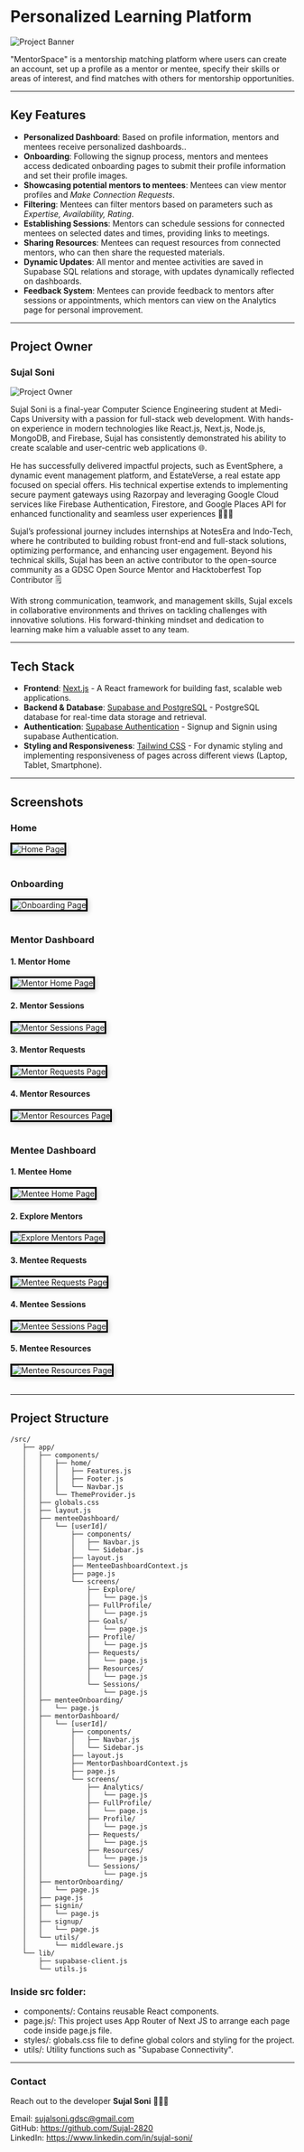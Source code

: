 # Personalized Learning Platform

![Project Banner](Screenshots/logo.png)

"MentorSpace" is a mentorship matching platform where users can create an account, set up a profile as a mentor or mentee, specify their skills or areas of interest, and find matches with others for mentorship opportunities.


---

## Key Features

- **Personalized Dashboard**: Based on profile information, mentors and mentees receive personalized dashboards..
- **Onboarding**: Following the signup process, mentors and mentees access dedicated onboarding pages to submit their profile information and set their profile images.
- **Showcasing potential mentors to mentees**: Mentees can view mentor profiles and *Make Connection Requests*.
- **Filtering**: Mentees can filter mentors based on parameters such as *Expertise, Availability, Rating*.
- **Establishing Sessions**: Mentors can schedule sessions for connected mentees on selected dates and times, providing links to meetings.
- **Sharing Resources**: Mentees can request resources from connected mentors, who can then share the requested materials.
- **Dynamic Updates**: All mentor and mentee activities are saved in Supabase SQL relations and storage, with updates dynamically reflected on dashboards.
- **Feedback System**: Mentees can provide feedback to mentors after sessions or appointments, which mentors can view on the Analytics page for personal improvement.


---

## Project Owner
   ### Sujal Soni
   ![Project Owner](https://avatars.githubusercontent.com/u/112640952?v=4)

Sujal Soni is a final-year Computer Science Engineering student at Medi-Caps University with a passion for full-stack web development. With hands-on experience in modern technologies like React.js, Next.js, Node.js, MongoDB, and Firebase, Sujal has consistently demonstrated his ability to create scalable and user-centric web applications 🌐.

He has successfully delivered impactful projects, such as EventSphere, a dynamic event management platform, and EstateVerse, a real estate app focused on special offers. His technical expertise extends to implementing secure payment gateways using Razorpay and leveraging Google Cloud services like Firebase Authentication, Firestore, and Google Places API for enhanced functionality and seamless user experiences 🧑🏻‍💻

Sujal’s professional journey includes internships at NotesEra and Indo-Tech, where he contributed to building robust front-end and full-stack solutions, optimizing performance, and enhancing user engagement. Beyond his technical skills, Sujal has been an active contributor to the open-source community as a GDSC Open Source Mentor and Hacktoberfest Top Contributor 🗒️

With strong communication, teamwork, and management skills, Sujal excels in collaborative environments and thrives on tackling challenges with innovative solutions. His forward-thinking mindset and dedication to learning make him a valuable asset to any team.

---

## Tech Stack

- **Frontend**: [Next.js](https://nextjs.org/) - A React framework for building fast, scalable web applications.
- **Backend & Database**: [Supabase and PostgreSQL](https://supabase.com/) - PostgreSQL database for real-time data storage and retrieval.
- **Authentication**: [Supabase Authentication](https://supabase.com/docs/guides/auth) - Signup and Signin using supabase Authentication.
- **Styling and Responsiveness**: [Tailwind CSS](https://tailwindcss.com/) - For dynamic styling and implementing responsiveness of pages across different views (Laptop, Tablet, Smartphone).

---

## Screenshots

### Home
<img src="Screenshots/homePage.png" alt="Home Page" style="border: 3px solid #000; box-shadow: 2px 2px 8px rgba(0, 0, 0, 0.2);"/>
<br/>
<br/>

### Onboarding
<img src="Screenshots/onboarding.png" alt="Onboarding Page" style="border: 3px solid #000; box-shadow: 2px 2px 8px rgba(0, 0, 0, 0.2);"/>
<br/>
<br/>

### Mentor Dashboard
#### 1. Mentor Home
<img src="Screenshots/mentorHome.png" alt="Mentor Home Page" style="border: 3px solid #000; box-shadow: 2px 2px 8px rgba(0, 0, 0, 0.2);"/>
<br/>

#### 2. Mentor Sessions
<img src="Screenshots/mentorSessions.png" alt="Mentor Sessions Page" style="border: 3px solid #000; box-shadow: 2px 2px 8px rgba(0, 0, 0, 0.2);"/>
<br/>

#### 3. Mentor Requests
<img src="Screenshots/mentorRequests.png" alt="Mentor Requests Page" style="border: 3px solid #000; box-shadow: 2px 2px 8px rgba(0, 0, 0, 0.2);"/>
<br/>

#### 4. Mentor Resources
<img src="Screenshots/mentorResources.png" alt="Mentor Resources Page" style="border: 3px solid #000; box-shadow: 2px 2px 8px rgba(0, 0, 0, 0.2);"/>
<br/>
<br/>

### Mentee Dashboard
#### 1. Mentee Home
<img src="Screenshots/menteeHome.png" alt="Mentee Home Page" style="border: 3px solid #000; box-shadow: 2px 2px 8px rgba(0, 0, 0, 0.2);"/>
<br/>

#### 2. Explore Mentors
<img src="Screenshots/exploreMentors.png" alt="Explore Mentors Page" style="border: 3px solid #000; box-shadow: 2px 2px 8px rgba(0, 0, 0, 0.2);"/>
<br/>

#### 3. Mentee Requests
<img src="Screenshots/menteeRequests.png" alt="Mentee Requests Page" style="border: 3px solid #000; box-shadow: 2px 2px 8px rgba(0, 0, 0, 0.2);"/>
<br/>

#### 4. Mentee Sessions
<img src="Screenshots/menteeSessions.png" alt="Mentee Sessions Page" style="border: 3px solid #000; box-shadow: 2px 2px 8px rgba(0, 0, 0, 0.2);"/>
<br/>

#### 5. Mentee Resources
<img src="Screenshots/menteeResources.png" alt="Mentee Resources Page" style="border: 3px solid #000; box-shadow: 2px 2px 8px rgba(0, 0, 0, 0.2);"/>
<br/>
<br/>

---

## Project Structure
   ```
   /src/
      ├── app/
      │   ├── components/
      │   │   ├── home/
      │   │   │   ├── Features.js
      │   │   │   ├── Footer.js
      │   │   │   └── Navbar.js
      │   │   └── ThemeProvider.js
      │   ├── globals.css
      │   ├── layout.js
      │   ├── menteeDashboard/
      │   │   └── [userId]/
      │   │       ├── components/
      │   │       │   ├── Navbar.js
      │   │       │   └── Sidebar.js
      │   │       ├── layout.js
      │   │       ├── MenteeDashboardContext.js
      │   │       ├── page.js
      │   │       └── screens/
      │   │           ├── Explore/
      │   │           │   └── page.js
      │   │           ├── FullProfile/
      │   │           │   └── page.js
      │   │           ├── Goals/
      │   │           │   └── page.js
      │   │           ├── Profile/
      │   │           │   └── page.js
      │   │           ├── Requests/
      │   │           │   └── page.js
      │   │           ├── Resources/
      │   │           │   └── page.js
      │   │           └── Sessions/
      │   │               └── page.js
      │   ├── menteeOnboarding/
      │   │   └── page.js
      │   ├── mentorDashboard/
      │   │   └── [userId]/
      │   │       ├── components/
      │   │       │   ├── Navbar.js
      │   │       │   └── Sidebar.js
      │   │       ├── layout.js
      │   │       ├── MentorDashboardContext.js
      │   │       ├── page.js
      │   │       └── screens/
      │   │           ├── Analytics/
      │   │           │   └── page.js
      │   │           ├── FullProfile/
      │   │           │   └── page.js
      │   │           ├── Profile/
      │   │           │   └── page.js
      │   │           ├── Requests/
      │   │           │   └── page.js
      │   │           ├── Resources/
      │   │           │   └── page.js
      │   │           └── Sessions/
      │   │               └── page.js
      │   ├── mentorOnboarding/
      │   │   └── page.js
      │   ├── page.js
      │   ├── signin/
      │   │   └── page.js
      │   ├── signup/
      │   │   └── page.js
      │   └── utils/
      │       └── middleware.js
      └── lib/
          ├── supabase-client.js
          └── utils.js

   ```

### Inside src folder:
   - components/: Contains reusable React components.
   - page.js/: This project uses App Router of Next JS to arrange each page code inside page.js file.
   - styles/: globals.css file to define global colors and styling for the project.
   - utils/: Utility functions such as "Supabase Connectivity".

---

### Contact
Reach out to the developer **Sujal Soni** 🧑🏻‍💻

Email: sujalsoni.gdsc@gmail.com
<br/>
GitHub: https://github.com/Sujal-2820
<br/>
LinkedIn: https://www.linkedin.com/in/sujal-soni/

